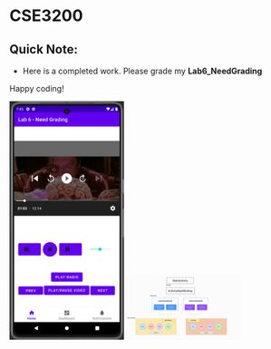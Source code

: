 # CSE3200 

## Quick Note: 
- Here is a completed work. Please grade my **Lab6_NeedGrading**

Happy coding!

<img src="Video-Radio.png" alt="videoradio" style="max-width:40%; height:auto;" />
<img src="RadioVideo.png" alt="videoradio2" style="max-width:40%; height:auto;" />







